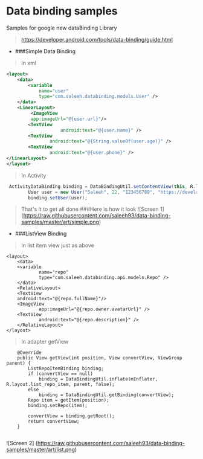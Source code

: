 # Data binding samples
Samples for google new dataBinding Library
>https://developer.android.com/tools/data-binding/guide.html

* ###Simple Data Binding 
>In xml
```xml
<layout>
    <data>
        <variable
            name="user"
            type="com.saleeh.databinding.models.User" />
    </data>
    <LinearLayout>
         <ImageView
         app:imageUrl="@{user.url}"/>
        <TextView
                    android:text="@{user.name}" />
        <TextView
                android:text="@{String.valueOf(user.age)}" />
        <TextView 
                android:text="@{user.phone}" />
</LinearLayout>
</layout>
```
>In Activity 
```java
 ActivityDataBinding binding = DataBindingUtil.setContentView(this, R.layout.activity_data);
        User user = new User("Saleeh", 22, "123456789", "https://developer.android.com/assets/images/android_logo.png");
        binding.setUser(user);
```
>That's it to get all done
###Here is how it look
![Screen 1] (https://raw.githubusercontent.com/saleeh93/data-binding-samples/master/art/simple.png)
* ###ListView Binding 
>In list item view just as above 
```
<layout>
    <data>
    <variable
            name="repo"
            type="com.saleeh.databinding.api.models.Repo" />
    </data>
    <RelativeLayout>
    <TextView
    android:text="@{repo.fullName}"/>
    <ImageView
            app:imageUrl="@{repo.owner.avatarUrl}" />
    <TextView
            android:text="@{repo.description}" />
    </RelativeLayout>
</layout>
```
>In adapter getView

```
    @Override
    public View getView(int position, View convertView, ViewGroup parent) {
        ListRepoItemBinding binding;
        if (convertView == null)
            binding = DataBindingUtil.inflate(mInflater, R.layout.list_repo_item, parent, false);
        else
            binding = DataBindingUtil.getBinding(convertView);
        Repo item = getItem(position);
        binding.setRepo(item);

        convertView = binding.getRoot();
        return convertView;
    }
    
```
![Screen 2] (https://raw.githubusercontent.com/saleeh93/data-binding-samples/master/art/list.png)

